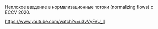 Неплохое введение в нормализационные потоки (normalizing flows) с ECCV 2020.

https://www.youtube.com/watch?v=u3vVyFVU_lI
